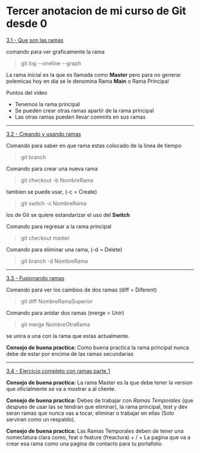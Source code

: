 # Tercer anotacion de mi curso de Git desde 0
[3.1 - Que son las ramas](https://app.ed.team/cursos/git/03/01)

comando para ver graficamente la rama
>git log --oneline --graph

La rama inicial es la que es llamada como **Master** pero para no generar polemicas hoy en dia se le denomina Rama **Main** o Rama Principal

Puntos del video 

* Tenemos la rama principal
* Se pueden crear otras ramas apartir de la rama principal
* Las otras ramas pueden llevar commits en sus ramas

---
[3.2 - Creando y usando ramas](https://app.ed.team/cursos/git/03/02)

Comando para saber en que rama estas colocado de la linea de tiempo
>git branch

Comando para crear una nueva rama
>git checkout -b NombreRama

tambien se puede usar, (-c = Create) 
>git switch -c NombreRama

los de Git se quiere estandarizar el uso del **Switch**

Comando para regresar a la rama principal
>git checkout master

Comando para eliminar una rama, (-d = Delete) 
>git branch -d NombreRama 

---
[3.3 - Fusionando ramas](https://app.ed.team/cursos/git/03/03)

Comando para ver los cambios de dos ramas (diff = Diferent)
>git diff NombreRamaSuperior

Comando para anidar dos ramas (merge = Unir)
>git merge NombreOtraRama

se unira a una con la rama que estas actualmente.

**Consejo de buena practica:** Como buena practica la rama principal nunca debe de estar por encima de las ramas secundarias

---
[3.4 - Ejercicio completo con ramas parte 1](https://app.ed.team/cursos/git/03/04)

**Consejo de buena practica:** La rama Master es la que debe tener la version que oficialmente se va a mostrar a al cliente.

**Consejo de buena practica:** Debes de trabajar con *Ramas Temporales* (que despues de usar las se tendran que eliminar), la rama principal, test y dev seran ramas que nunca vas a tocar, eliminar o trabajar en ellas (Solo serviran como un respaldo).

**Consejo de buena practica:** Las Ramas Temporales deben de tener una nomeclatura clara como, feat o feature (freactura) + / + La pagina que va a crear esa rama como una pagina de contacto para tu portafolio.

